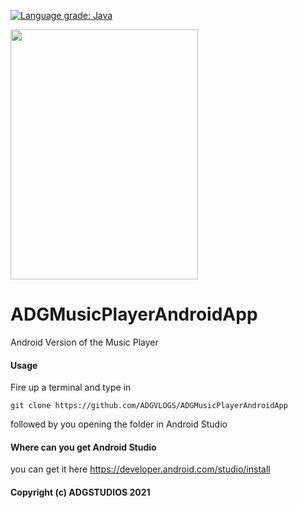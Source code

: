 [![Language grade: Java](https://img.shields.io/lgtm/grade/java/g/ADGVLOGS/ADGMusicPlayerAndroidApp.svg?logo=lgtm&logoWidth=18)](https://lgtm.com/projects/g/ADGVLOGS/ADGMusicPlayerAndroidApp/context:java)

<img src="https://i.pcmag.com/imagery/lineups/01peUn6ncZ6gL0dEpO6rsW0-1.1569492716.fit_lim.size_1600x900.jpg" style="width:300;height:400px;">

# ADGMusicPlayerAndroidApp

Android Version of the Music Player

#### Usage

Fire up a terminal and type in 

````
git clone https://github.com/ADGVLOGS/ADGMusicPlayerAndroidApp
````
followed by you opening the folder in Android Studio

#### Where can you get Android Studio

you can get it here
https://developer.android.com/studio/install



#### Copyright (c) ADGSTUDIOS 2021
